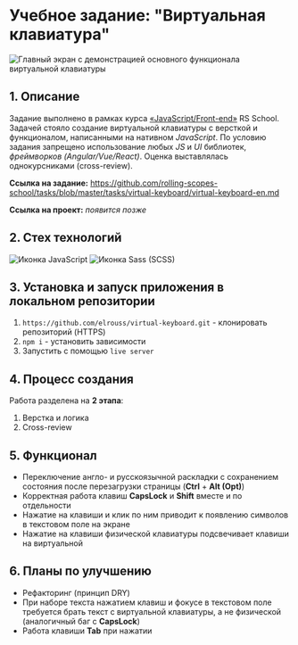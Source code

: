 # Учебное задание: "Виртуальная клавиатура"

![Главный экран с демонстрацией основного функционала виртуальной клавиатуры](https://user-images.githubusercontent.com/108838349/235540103-9129b690-07a8-4105-9fdd-f43fbf9843bc.gif)

## 1. Описание
Задание выполнено в рамках курса [&laquo;JavaScript/Front-end&raquo;](https://rs.school/js/) RS School. Задачей стояло создание виртуальной клавиатуры с версткой и функционалом, написанными на нативном *JavaScript*. По условию задания запрещено использование любых *JS* и *UI* библиотек, *фреймворков (Angular/Vue/React)*. Оценка выставлялась однокурсниками (cross-review).

**Ссылка на задание:** https://github.com/rolling-scopes-school/tasks/blob/master/tasks/virtual-keyboard/virtual-keyboard-en.md

**Ссылка на проект:** *появится позже*

## 2. Стех технологий
![Иконка JavaScript](https://img.shields.io/badge/JavaScript-323330?style=for-the-badge&logo=javascript&logoColor=F7DF1E)
![Иконка Sass (SCSS)](https://img.shields.io/badge/Sass-CC6699?style=for-the-badge&logo=sass&logoColor=white)

## 3. Установка и запуск приложения в локальном репозитории
1. `https://github.com/elrouss/virtual-keyboard.git` - клонировать репозиторий (HTTPS)
2. `npm i` - установить зависимости
3. Запустить с помощью `live server`

## 4. Процесс создания
Работа разделена на **2 этапа**:

1. Верстка и логика
2. Cross-review

## 5. Функционал
- Переключение англо- и русскоязычной раскладки с сохранением состояния после перезагрузки страницы (**Ctrl** + **Alt (Opt)**)
- Корректная работа клавиш **CapsLock** и **Shift** вместе и по отдельности
- Нажатие на клавиши и клик по ним приводит к появлению символов в текстовом поле на экране
- Нажатие на клавиши физической клавиатуры подсвечивает клавиши на виртуальной

## 6. Планы по улучшению
- Рефакторинг (принцип DRY)
- При наборе текста нажатием клавиш и фокусе в текстовом поле требуется брать текст с виртуальной клавиатуры, а не физической (аналогичный баг с **CapsLock**)
- Работа клавиши **Tab** при нажатии
